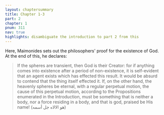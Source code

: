 ```yaml
---
layout: chaptersummary
title: Chapter 1-3
part: 2
chapter: 1
pnum: 311
nav: true
highlights: disambiguate the introduction to part 2 from this
---
```


Here, Maimonides sets out the philosophers' proof for the existence of God. At the end of this, he declares:
> If the spheres are transient, then God is their Creator: for if anything comes into existence after a period of non-existence, it is self-evident that an agent exists which has effected this result. It would be absurd to contend that the thing itself effected it. If, on the other hand, the heavenly spheres be eternal, with a regular perpetual motion, the cause of this perpetual motion, according to the Propositions enumerated in the Introduction, must be something that is neither a body, nor a force residing in a body, and that is god, praised be His name! (هو الالاه جل أسمه)


